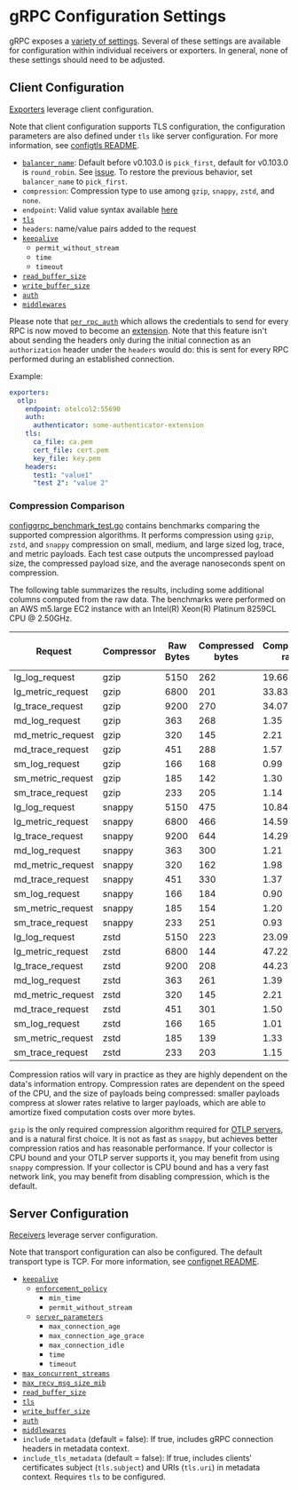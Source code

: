 # gRPC Configuration Settings

gRPC exposes a [variety of settings](https://godoc.org/google.golang.org/grpc).
Several of these settings are available for configuration within individual
receivers or exporters. In general, none of these settings should need to be
adjusted.

## Client Configuration

[Exporters](https://github.com/open-telemetry/opentelemetry-collector/blob/main/exporter/README.md)
leverage client configuration.

Note that client configuration supports TLS configuration, the
configuration parameters are also defined under `tls` like server
configuration. For more information, see [configtls
README](../configtls/README.md).

- [`balancer_name`](https://github.com/grpc/grpc-go/blob/master/examples/features/load_balancing/README.md): Default before v0.103.0 is `pick_first`, default for v0.103.0 is `round_robin`. See [issue](https://github.com/open-telemetry/opentelemetry-collector/issues/10298). To restore the previous behavior, set `balancer_name` to `pick_first`.
- `compression`: Compression type to use among `gzip`, `snappy`, `zstd`, and `none`.
- `endpoint`: Valid value syntax available [here](https://github.com/grpc/grpc/blob/master/doc/naming.md)
- [`tls`](../configtls/README.md)
- `headers`: name/value pairs added to the request
- [`keepalive`](https://godoc.org/google.golang.org/grpc/keepalive#ClientParameters)
  - `permit_without_stream`
  - `time`
  - `timeout`
- [`read_buffer_size`](https://godoc.org/google.golang.org/grpc#ReadBufferSize)
- [`write_buffer_size`](https://godoc.org/google.golang.org/grpc#WriteBufferSize)
- [`auth`](../configauth/README.md)
- [`middlewares`](../configmiddleware/README.md)

Please note that [`per_rpc_auth`](https://pkg.go.dev/google.golang.org/grpc#PerRPCCredentials) which allows the credentials to send for every RPC is now moved to become an [extension](https://github.com/open-telemetry/opentelemetry-collector-contrib/blob/main/extension/bearertokenauthextension). Note that this feature isn't about sending the headers only during the initial connection as an `authorization` header under the `headers` would do: this is sent for every RPC performed during an established connection.

Example:

```yaml
exporters:
  otlp:
    endpoint: otelcol2:55690
    auth:
      authenticator: some-authenticator-extension
    tls:
      ca_file: ca.pem
      cert_file: cert.pem
      key_file: key.pem
    headers:
      test1: "value1"
      "test 2": "value 2"
```

### Compression Comparison

[configgrpc_benchmark_test.go](./configgrpc_benchmark_test.go) contains benchmarks comparing the supported compression algorithms. It performs compression using `gzip`, `zstd`, and `snappy` compression on small, medium, and large sized log, trace, and metric payloads. Each test case outputs the uncompressed payload size, the compressed payload size, and the average nanoseconds spent on compression. 

The following table summarizes the results, including some additional columns computed from the raw data. The benchmarks were performed on an AWS m5.large EC2 instance with an Intel(R) Xeon(R) Platinum 8259CL CPU @ 2.50GHz.

| Request           | Compressor | Raw Bytes | Compressed bytes | Compression ratio | Ns / op | Mb compressed / second | Mb saved / second |
|-------------------|------------|-----------|------------------|-------------------|---------|------------------------|-------------------|
| lg_log_request    | gzip       | 5150      | 262              | 19.66             | 49231   | 104.61                 | 99.29             |
| lg_metric_request | gzip       | 6800      | 201              | 33.83             | 51816   | 131.23                 | 127.35            |
| lg_trace_request  | gzip       | 9200      | 270              | 34.07             | 65174   | 141.16                 | 137.02            |
| md_log_request    | gzip       | 363       | 268              | 1.35              | 37609   | 9.65                   | 2.53              |
| md_metric_request | gzip       | 320       | 145              | 2.21              | 30141   | 10.62                  | 5.81              |
| md_trace_request  | gzip       | 451       | 288              | 1.57              | 38270   | 11.78                  | 4.26              |
| sm_log_request    | gzip       | 166       | 168              | 0.99              | 30511   | 5.44                   | -0.07             |
| sm_metric_request | gzip       | 185       | 142              | 1.30              | 29055   | 6.37                   | 1.48              |
| sm_trace_request  | gzip       | 233       | 205              | 1.14              | 33466   | 6.96                   | 0.84              |
| lg_log_request    | snappy     | 5150      | 475              | 10.84             | 1915    | 2,689.30               | 2,441.25          |
| lg_metric_request | snappy     | 6800      | 466              | 14.59             | 2266    | 3,000.88               | 2,795.23          |
| lg_trace_request  | snappy     | 9200      | 644              | 14.29             | 3281    | 2,804.02               | 2,607.74          |
| md_log_request    | snappy     | 363       | 300              | 1.21              | 770.0   | 471.43                 | 81.82             |
| md_metric_request | snappy     | 320       | 162              | 1.98              | 588.6   | 543.66                 | 268.43            |
| md_trace_request  | snappy     | 451       | 330              | 1.37              | 907.7   | 496.86                 | 133.30            |
| sm_log_request    | snappy     | 166       | 184              | 0.90              | 551.8   | 300.83                 | -32.62            |
| sm_metric_request | snappy     | 185       | 154              | 1.20              | 526.3   | 351.51                 | 58.90             |
| sm_trace_request  | snappy     | 233       | 251              | 0.93              | 682.1   | 341.59                 | -26.39            |
| lg_log_request    | zstd       | 5150      | 223              | 23.09             | 17998   | 286.14                 | 273.75            |
| lg_metric_request | zstd       | 6800      | 144              | 47.22             | 14289   | 475.89                 | 465.81            |
| lg_trace_request  | zstd       | 9200      | 208              | 44.23             | 17160   | 536.13                 | 524.01            |
| md_log_request    | zstd       | 363       | 261              | 1.39              | 11216   | 32.36                  | 9.09              |
| md_metric_request | zstd       | 320       | 145              | 2.21              | 9318    | 34.34                  | 18.78             |
| md_trace_request  | zstd       | 451       | 301              | 1.50              | 12583   | 35.84                  | 11.92             |
| sm_log_request    | zstd       | 166       | 165              | 1.01              | 12482   | 13.30                  | 0.08              |
| sm_metric_request | zstd       | 185       | 139              | 1.33              | 8824    | 20.97                  | 5.21              |
| sm_trace_request  | zstd       | 233       | 203              | 1.15              | 10134   | 22.99                  | 2.96              |

Compression ratios will vary in practice as they are highly dependent on the data's information entropy. Compression rates are dependent on the speed of the CPU, and the size of payloads being compressed: smaller payloads compress at slower rates relative to larger payloads, which are able to amortize fixed computation costs over more bytes.

`gzip` is the only required compression algorithm required for [OTLP servers](https://github.com/open-telemetry/opentelemetry-specification/blob/main/specification/protocol/otlp.md#protocol-details), and is a natural first choice. It is not as fast as `snappy`, but achieves better compression ratios and has reasonable performance. If your collector is CPU bound and your OTLP server supports it, you may benefit from using `snappy` compression. If your collector is CPU bound and has a very fast network link, you may benefit from disabling compression, which is the default.

## Server Configuration

[Receivers](https://github.com/open-telemetry/opentelemetry-collector/blob/main/receiver/README.md)
leverage server configuration.

Note that transport configuration can also be configured. The default transport
type is TCP. For more information, see [confignet
README](../confignet/README.md).

- [`keepalive`](https://godoc.org/google.golang.org/grpc/keepalive#ServerParameters)
  - [`enforcement_policy`](https://godoc.org/google.golang.org/grpc/keepalive#EnforcementPolicy)
    - `min_time`
    - `permit_without_stream`
  - [`server_parameters`](https://godoc.org/google.golang.org/grpc/keepalive#ServerParameters)
    - `max_connection_age`
    - `max_connection_age_grace`
    - `max_connection_idle`
    - `time`
    - `timeout`
- [`max_concurrent_streams`](https://godoc.org/google.golang.org/grpc#MaxConcurrentStreams)
- [`max_recv_msg_size_mib`](https://godoc.org/google.golang.org/grpc#MaxRecvMsgSize)
- [`read_buffer_size`](https://godoc.org/google.golang.org/grpc#ReadBufferSize)
- [`tls`](../configtls/README.md)
- [`write_buffer_size`](https://godoc.org/google.golang.org/grpc#WriteBufferSize)
- [`auth`](../configauth/README.md)
- [`middlewares`](../configmiddleware/README.md)
- `include_metadata` (default = false): If true, includes gRPC connection headers in metadata context.
- `include_tls_metadata` (default = false): If true, includes clients' certificates subject (`tls.subject`) and URIs (`tls.uri`) in metadata context. Requires `tls` to be configured.
